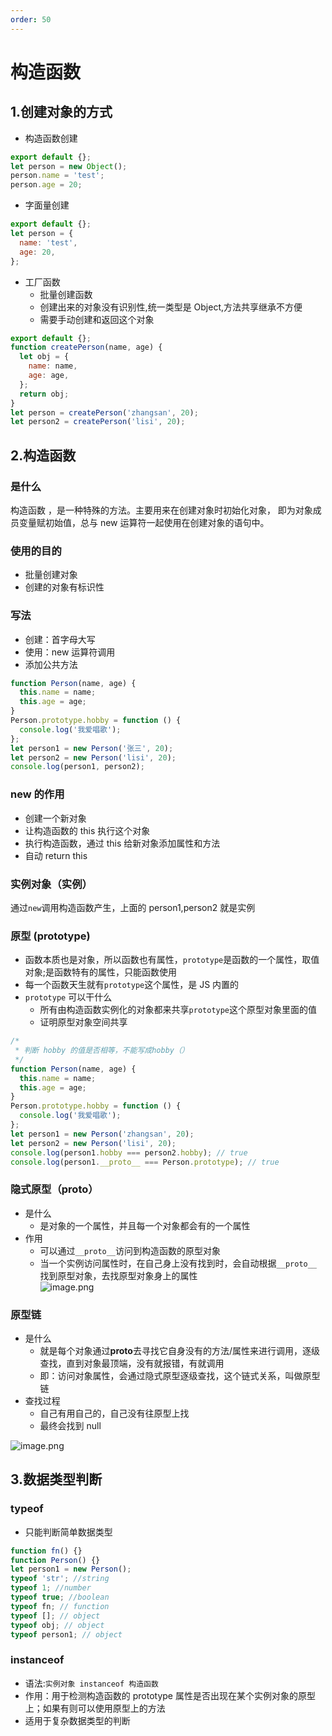 ```yaml
---
order: 50
---
```


# 构造函数

## 1.创建对象的方式

- 构造函数创建

```javascript
export default {};
let person = new Object();
person.name = 'test';
person.age = 20;
```

- 字面量创建

```javascript
export default {};
let person = {
  name: 'test',
  age: 20,
};
```

- 工厂函数
  - 批量创建函数
  - 创建出来的对象没有识别性,统一类型是 Object,方法共享继承不方便
  - 需要手动创建和返回这个对象

```javascript
export default {};
function createPerson(name, age) {
  let obj = {
    name: name,
    age: age,
  };
  return obj;
}
let person = createPerson('zhangsan', 20);
let person2 = createPerson('lisi', 20);
```

## 2.构造函数

### 是什么

构造函数 ，是一种特殊的方法。主要用来在创建对象时初始化对象， 即为对象成员变量赋初始值，总与 new 运算符一起使用在创建对象的语句中。

### 使用的目的

- 批量创建对象
- 创建的对象有标识性

### 写法

- 创建：首字母大写
- 使用：new 运算符调用
- 添加公共方法

```javascript
function Person(name, age) {
  this.name = name;
  this.age = age;
}
Person.prototype.hobby = function () {
  console.log('我爱唱歌');
};
let person1 = new Person('张三', 20);
let person2 = new Person('lisi', 20);
console.log(person1, person2);
```

<a name="619e45a9"></a>

### new 的作用

- 创建一个新对象
- 让构造函数的 this 执行这个对象
- 执行构造函数，通过 this 给新对象添加属性和方法
- 自动 return this

### 实例对象（实例）

通过`new`调用构造函数产生，上面的 person1,person2 就是实例

### 原型 (prototype)

- 函数本质也是对象，所以函数也有属性，`prototype`是函数的一个属性，取值对象;是函数特有的属性，只能函数使用
- 每一个函数天生就有`prototype`这个属性，是 JS 内置的
- `prototype` 可以干什么
  - 所有由构造函数实例化的对象都来共享`prototype`这个原型对象里面的值
  - 证明原型对象空间共享

```javascript
/*
 * 判断 hobby 的值是否相等，不能写成hobby（）
 */
function Person(name, age) {
  this.name = name;
  this.age = age;
}
Person.prototype.hobby = function () {
  console.log('我爱唱歌');
};
let person1 = new Person('zhangsan', 20);
let person2 = new Person('lisi', 20);
console.log(person1.hobby === person2.hobby); // true
console.log(person1.__proto__ === Person.prototype); // true
```

### 隐式原型（**proto**）

- 是什么
  - 是对象的一个属性，并且每一个对象都会有的一个属性
- 作用
  - 可以通过`__proto__`访问到构造函数的原型对象
  - 当一个实例访问属性时，在自己身上没有找到时，会自动根据`__proto__`找到原型对象，去找原型对象身上的属性<br />![image.png](https://cdn.nlark.com/yuque/0/2022/png/2925564/1654595751895-5900850a-925e-4959-816f-fed640365126.png)

<a name="abf5d147"></a>

### 原型链

- 是什么
  - 就是每个对象通过**proto**去寻找它自身没有的方法/属性来进行调用，逐级查找，直到对象最顶端，没有就报错，有就调用
  - 即：访问对象属性，会通过隐式原型逐级查找，这个链式关系，叫做原型链
- 查找过程
  - 自己有用自己的，自己没有往原型上找
  - 最终会找到 null

![image.png](https://cdn.nlark.com/yuque/0/2022/png/2925564/1654612773364-bcede937-777d-4f6a-a99c-27cb0bde2b18.png)

## 3.数据类型判断

### typeof

- 只能判断简单数据类型

```javascript
function fn() {}
function Person() {}
let person1 = new Person();
typeof 'str'; //string
typeof 1; //number
typeof true; //boolean
typeof fn; // function
typeof []; // object
typeof obj; // object
typeof person1; // object
```

<a name="xHwEf"></a>

### instanceof

- 语法:`实例对象 instanceof 构造函数`
- 作用：用于检测构造函数的 prototype 属性是否出现在某个实例对象的原型上；如果有则可以使用原型上的方法
- 适用于复杂数据类型的判断
